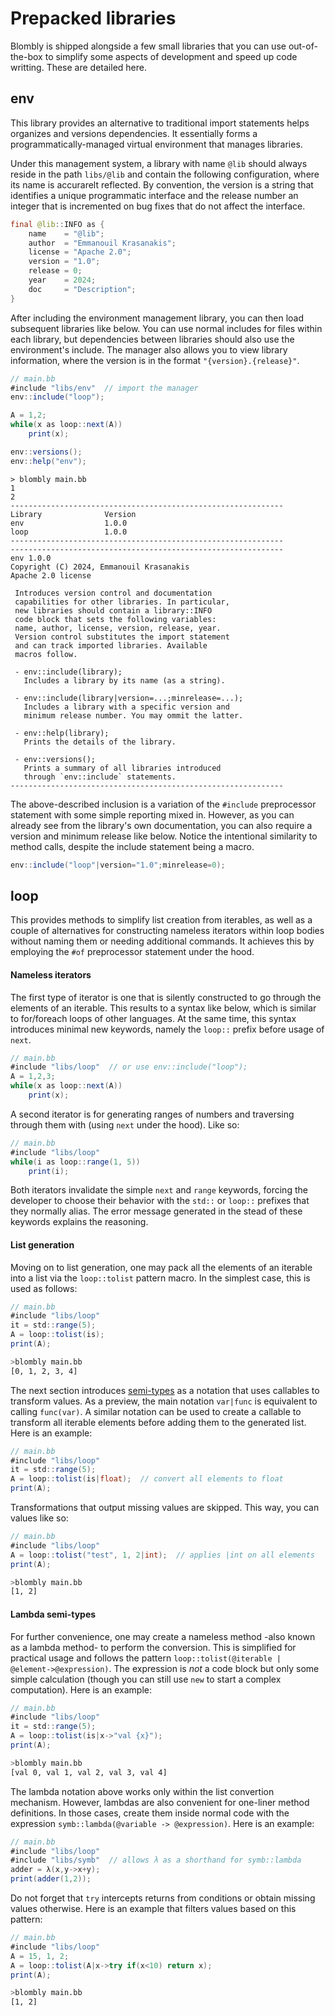 # Prepacked libraries

Blombly is shipped alongside a few small libraries that
you can use out-of-the-box to simplify some aspects of 
development and speed up code writting. These are
detailed here.

## env

This library provides an alternative to traditional import statements
helps organizes and versions dependencies. 
It essentially forms a programmatically-managed
virtual environment that manages libraries.

Under this management system, a library with name `@lib` should 
always reside in the path `libs/@lib` and contain the following
configuration, where its name is accurarelt reflected. By convention, the
version is a string that identifies a unique programmatic interface
and the release number an integer that is incremented on bug fixes that 
do not affect the interface.

```java
final @lib::INFO as {
    name    = "@lib";
    author  = "Emmanouil Krasanakis";
    license = "Apache 2.0";
    version = "1.0";
    release = 0;
    year    = 2024;
    doc     = "Description";
}
```

After including the environment management library, you can
then load subsequent libraries like below. You can use normal
includes for files within each library, but dependencies between
libraries should also use the environment's include. The manager
also allows you to view library information, where 
the version is in the format `"{version}.{release}"`.

```java
// main.bb
#include "libs/env"  // import the manager
env::include("loop");

A = 1,2;
while(x as loop::next(A))
    print(x);

env::versions();
env::help("env");
```

```plaintext
> blombly main.bb
1 
2 
-------------------------------------------------------------
Library              Version
env                  1.0.0
loop                 1.0.0
------------------------------------------------------------- 
-------------------------------------------------------------
env 1.0.0
Copyright (C) 2024, Emmanouil Krasanakis
Apache 2.0 license

 Introduces version control and documentation
 capabilities for other libraries. In particular,
 new libraries should contain a library::INFO
 code block that sets the following variables:
 name, author, license, version, release, year.
 Version control substitutes the import statement
 and can track imported libraries. Available
 macros follow.

 - env::include(library);
   Includes a library by its name (as a string).

 - env::include(library|version=...;minrelease=...);
   Includes a library with a specific version and
   minimum release number. You may ommit the latter.

 - env::help(library);
   Prints the details of the library.

 - env::versions();
   Prints a summary of all libraries introduced
   through `env::include` statements.
-------------------------------------------------------------
```

The above-described inclusion is a variation of the 
`#include` preprocessor statement with some simple reporting mixed in.
However, as you can already see from the library's own documentation,
you can also require a version and minimum release like below. 
Notice the intentional similarity to method calls, 
despite the include statement being a macro.

```java
env::include("loop"|version="1.0";minrelease=0);
```

## loop

This provides methods to simplify list creation from iterables,
as well as a couple of alternatives for constructing
nameless iterators within loop bodies without naming them or 
needing additional commands. It achieves this
by employing the `#of` preprocessor statement under the hood.

#### Nameless iterators

The first type of iterator is one that is silently constructed
to go through the elements of an iterable. This results to a syntax 
like below, which is similar to for/foreach loops of other languages.
At the same time, this syntax introduces minimal new keywords, namely
the `loop::` prefix before usage of `next`.

```java
// main.bb
#include "libs/loop"  // or use env::include("loop");
A = 1,2,3;
while(x as loop::next(A)) 
    print(x);
```

A second iterator is for generating ranges of numbers and traversing
through them with (using `next` under the hood). Like so:

```java
// main.bb
#include "libs/loop"
while(i as loop::range(1, 5))
    print(i);
```


Both iterators invalidate the simple `next` and `range` keywords,
forcing the developer to choose their behavior with the `std::` 
or `loop::` prefixes that they normally alias.
The error message generated in the stead of these keywords explains 
the reasoning.

#### List generation

Moving on to list generation, one may pack all the elements of
an iterable into a list via the `loop::tolist` pattern macro.
In the simplest case, this is used as follows:

```java
// main.bb
#include "libs/loop"
it = std::range(5);
A = loop::tolist(is);
print(A);
```

```bash
>blombly main.bb
[0, 1, 2, 3, 4]
``` 

The next section introduces [semi-types](semitypes.md) as 
a notation that uses callables to transform values. As a preview,
the main notation `var|func` is equivalent to calling `func(var)`.
A similar notation can be used to create a callable to transform
all iterable elements before adding them to the generated list.
Here is an example:

```java
// main.bb
#include "libs/loop"
it = std::range(5);
A = loop::tolist(is|float);  // convert all elements to float
print(A);
```

Transformations that output missing values are skipped.
This way, you can values like so:

```java
// main.bb
#include "libs/loop"
A = loop::tolist("test", 1, 2|int);  // applies |int on all elements
print(A);
```

```bash
>blombly main.bb
[1, 2]
```


#### Lambda semi-types

For further convenience, one may create a nameless method
-also known as a lambda method- to perform the conversion.
This is simplified for practical usage and follows the 
pattern `loop::tolist(@iterable | @element->@expression)`.
The expression is *not* a code block but only some simple
calculation (though you can still use `new` to start a complex
computation). Here is an example:

```java
// main.bb
#include "libs/loop"
it = std::range(5);
A = loop::tolist(is|x->"val {x}");
print(A);
```

```bash
>blombly main.bb
[val 0, val 1, val 2, val 3, val 4]
``` 


The lambda notation above works only within the list convertion
mechanism. However, lambdas are also convenient for one-liner method 
definitions. In those cases, create them inside normal code with the
expression `symb::lambda(@variable -> @expression)`. Here is an example:

```java
// main.bb
#include "libs/loop"
#include "libs/symb"  // allows λ as a shorthand for symb::lambda
adder = λ(x,y->x+y);
print(adder(1,2));
```

Do not forget that `try` intercepts returns from
conditions or obtain missing values otherwise.
Here is an example that filters values based on
this pattern:

```java
// main.bb
#include "libs/loop"
A = 15, 1, 2;
A = loop::tolist(A|x->try if(x<10) return x);
print(A);
```

```bash
>blombly main.bb
[1, 2]
```